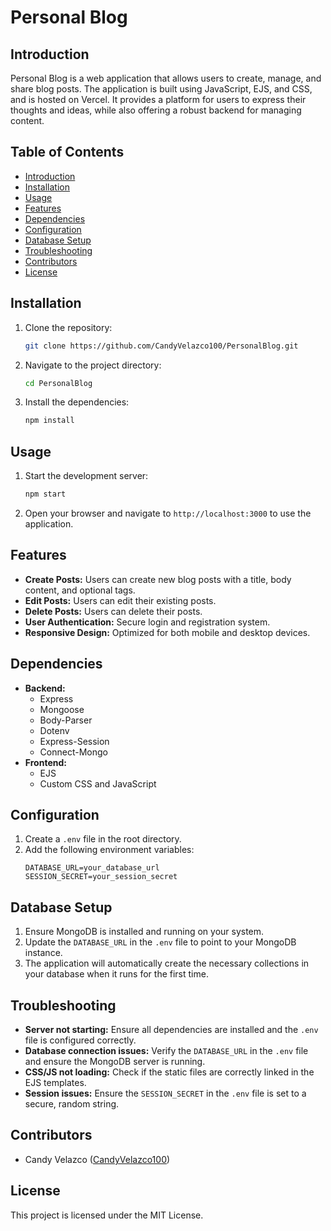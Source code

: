# Personal Blog

## Introduction
Personal Blog is a web application that allows users to create, manage, and share blog posts. The application is built using JavaScript, EJS, and CSS, and is hosted on Vercel. It provides a platform for users to express their thoughts and ideas, while also offering a robust backend for managing content.

## Table of Contents
- [Introduction](#introduction)
- [Installation](#installation)
- [Usage](#usage)
- [Features](#features)
- [Dependencies](#dependencies)
- [Configuration](#configuration)
- [Database Setup](#database-setup)
- [Troubleshooting](#troubleshooting)
- [Contributors](#contributors)
- [License](#license)

## Installation
1. Clone the repository:
    ```sh
    git clone https://github.com/CandyVelazco100/PersonalBlog.git
    ```
2. Navigate to the project directory:
    ```sh
    cd PersonalBlog
    ```
3. Install the dependencies:
    ```sh
    npm install
    ```

## Usage
1. Start the development server:
    ```sh
    npm start
    ```
2. Open your browser and navigate to `http://localhost:3000` to use the application.

## Features
- **Create Posts:** Users can create new blog posts with a title, body content, and optional tags.
- **Edit Posts:** Users can edit their existing posts.
- **Delete Posts:** Users can delete their posts.
- **User Authentication:** Secure login and registration system.
- **Responsive Design:** Optimized for both mobile and desktop devices.

## Dependencies
- **Backend:**
  - Express
  - Mongoose
  - Body-Parser
  - Dotenv
  - Express-Session
  - Connect-Mongo
- **Frontend:**
  - EJS
  - Custom CSS and JavaScript

## Configuration
1. Create a `.env` file in the root directory.
2. Add the following environment variables:
    ```env
    DATABASE_URL=your_database_url
    SESSION_SECRET=your_session_secret
    ```

## Database Setup
1. Ensure MongoDB is installed and running on your system.
2. Update the `DATABASE_URL` in the `.env` file to point to your MongoDB instance.
3. The application will automatically create the necessary collections in your database when it runs for the first time.

## Troubleshooting
- **Server not starting:** Ensure all dependencies are installed and the `.env` file is configured correctly.
- **Database connection issues:** Verify the `DATABASE_URL` in the `.env` file and ensure the MongoDB server is running.
- **CSS/JS not loading:** Check if the static files are correctly linked in the EJS templates.
- **Session issues:** Ensure the `SESSION_SECRET` in the `.env` file is set to a secure, random string.

## Contributors
- Candy Velazco ([CandyVelazco100](https://github.com/CandyVelazco100))

## License
This project is licensed under the MIT License.
